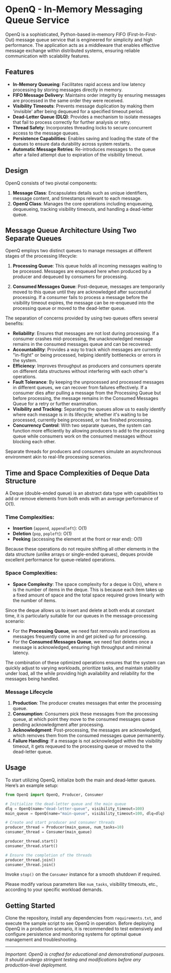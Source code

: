 # OpenQ - In-Memory Messaging Queue Service

OpenQ is a sophisticated, Python-based in-memory FIFO (First-In-First-Out) message queue service that is engineered for simplicity and high performance. The application acts as a middleware that enables effective message exchange within distributed systems, ensuring reliable communication with scalability features.

## Features

- **In-Memory Queueing**: Facilitates rapid access and low latency processing by storing messages directly in memory.
- **FIFO Message Delivery**: Maintains order integrity by ensuring messages are processed in the same order they were received.
- **Visibility Timeouts**: Prevents message duplication by making them 'invisible' after being dequeued for a specified timeout period.
- **Dead-Letter Queue (DLQ)**: Provides a mechanism to isolate messages that fail to process correctly for further analysis or retry.
- **Thread Safety**: Incorporates threading locks to secure concurrent access to the message queues.
- **Persistence Capabilities**: Enables saving and loading the state of the queues to ensure data durability across system restarts.
- **Automatic Message Retries**: Re-introduces messages to the queue after a failed attempt due to expiration of the visibility timeout.

## Design

OpenQ consists of two pivotal components:

1. **Message Class**: Encapsulates details such as unique identifiers, message content, and timestamps relevant to each message.
2. **OpenQ Class**: Manages the core operations including enqueueing, dequeueing, tracking visibility timeouts, and handling a dead-letter queue.

## Message Queue Architecture Using Two Separate Queues

OpenQ employs two distinct queues to manage messages at different stages of the processing lifecycle:

1. **Processing Queue**: This queue holds all incoming messages waiting to be processed. Messages are enqueued here when produced by a producer and dequeued by consumers for processing.

2. **Consumed Messages Queue**: Post-dequeue, messages are temporarily moved to this queue until they are acknowledged after successful processing. If a consumer fails to process a message before the visibility timeout expires, the message can be re-enqueued into the processing queue or moved to the dead-letter queue.

The separation of concerns provided by using two queues offers several benefits:

- **Reliability**: Ensures that messages are not lost during processing. If a consumer crashes mid-processing, the unacknowledged message remains in the consumed messages queue and can be recovered.
- **Accountability**: Provides a way to track which messages are currently "in-flight" or being processed, helping identify bottlenecks or errors in the system.
- **Efficiency**: Improves throughput as producers and consumers operate on different data structures without interfering with each other's operations.
- **Fault Tolerance**: By keeping the unprocessed and processed messages in different queues, we can recover from failures effectively. If a consumer dies after pulling a message from the Processing Queue but before processing, the message remains in the Consumed Messages Queue for a retry or further examination.
- **Visibility and Tracking**: Separating the queues allow us to easily identify where each message is in its lifecycle; whether it's waiting to be processed, currently being processed, or has finished processing.
- **Concurrency Control**: With two separate queues, the system can function more efficiently by allowing producers to add to the processing queue while consumers work on the consumed messages without blocking each other.

Separate threads for producers and consumers simulate an asynchronous environment akin to real-life processing scenarios.

## Time and Space Complexities of Deque Data Structure

A Deque (double-ended queue) is an abstract data type with capabilities to add or remove elements from both ends with an average performance of O(1).

### Time Complexities:
- **Insertion** (`append`, `appendleft`): O(1)
- **Deletion** (`pop`, `popleft`): O(1)
- **Peeking** (accessing the element at the front or rear end): O(1)

Because these operations do not require shifting all other elements in the data structure (unlike arrays or single-ended queues), deques provide excellent performance for queue-related operations.

### Space Complexities:
- **Space Complexity**: The space complexity for a deque is O(n), where n is the number of items in the deque. This is because each item takes up a fixed amount of space and the total space required grows linearly with the number of items.

Since the deque allows us to insert and delete at both ends at constant time, it is particularly suitable for our queues in the message-processing scenario:

- For the **Processing Queue**, we need fast removals and insertions as messages frequently come in and get picked up for processing.
- For the **Consumed Messages Queue**, we need fast deletes once a message is acknowledged, ensuring high throughput and minimal latency.

The combination of these optimized operations ensures that the system can quickly adjust to varying workloads, prioritize tasks, and maintain stability under load, all the while providing high availability and reliability for the messages being handled.


### Message Lifecycle

1. **Production**: The producer creates messages that enter the processing queue.
2. **Consumption**: Consumers pick these messages from the processing queue, at which point they move to the consumed messages queue pending acknowledgment after processing.
3. **Acknowledgment**: Post-processing, the messages are acknowledged, which removes them from the consumed messages queue permanently.
4. **Failure Handling**: If a message is not acknowledged within the visibility timeout, it gets requeued to the processing queue or moved to the dead-letter queue.

## Usage

To start utilizing OpenQ, initialize both the main and dead-letter queues. Here’s an example setup:

```python
from OpenQ import OpenQ, Producer, Consumer

# Initialize the dead-letter queue and the main queue
dlq = OpenQ(name="dead-letter-queue", visibility_timeout=100)
main_queue = OpenQ(name="main-queue", visibility_timeout=100, dlq=dlq)

# Create and start producer and consumer threads
producer_thread = Producer(main_queue, num_tasks=10)
consumer_thread = Consumer(main_queue)

producer_thread.start()
consumer_thread.start()

# Ensure the completion of the threads
producer_thread.join()
consumer_thread.join()
```

Invoke `stop()` on the `Consumer` instance for a smooth shutdown if required.

Please modify various parameters like `num_tasks`, visibility timeouts, etc., according to your specific workload demands.

## Getting Started

Clone the repository, install any dependencies from `requirements.txt`, and execute the sample script to see OpenQ in operation. Before deploying OpenQ in a production scenario, it is recommended to test extensively and configure persistence and monitoring systems for optimal queue management and troubleshooting.

---

*Important: OpenQ is crafted for educational and demonstrational purposes. It should undergo stringent testing and modifications before any production-level deployment.*
